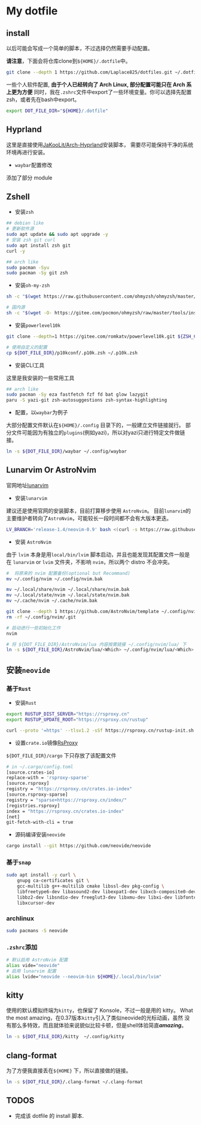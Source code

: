 # My dotfile

## install 

以后可能会写成一个简单的脚本，不过选择仍然需要手动配置。

**请注意**，下面会将仓库clone到`${HOME}/.dotfile`中。

```bash
git clone --depth 1 https://github.com/Laplace825/dotfiles.git ~/.dotfile/
```

一些个人软件配置, **由于个人已经转向了 Arch Linux, 部分配置可能只在 Arch 系上更为方便**
同时，我在`.zshrc`文件中export了一些环境变量。你可以选择先配置zsh，或者先在bash中export。

```bash
export DOT_FILE_DIR="${HOME}/.dotfile"
```

## Hyprland
这里是直接使用[JaKooLit/Arch-Hyprland](https://github.com/JaKooLit/Arch-Hyprland)安装脚本，
需要尽可能保持干净的系统环境再进行安装。

+ `waybar`配置修改

添加了部分 module

## Zshell

+ 安装`zsh`
```bash
## debian like
# 更新软件源
sudo apt update && sudo apt upgrade -y
# 安装 zsh git curl
sudo apt install zsh git
curl -y

## arch like
sudo pacman -Syu
sudo pacman -Sy git zsh
```

+ 安装`oh-my-zsh`

```bash
sh -c "$(wget https://raw.githubusercontent.com/ohmyzsh/ohmyzsh/master/tools/install.sh -O -)"

# 国内源
sh -c "$(wget -O- https://gitee.com/pocmon/ohmyzsh/raw/master/tools/install.sh)"
```

+ 安装`powerlevel10k`

```bash
git clone --depth=1 https://gitee.com/romkatv/powerlevel10k.git ${ZSH_CUSTOM:-$HOME/.oh-my-zsh/custom}/themes/powerlevel10k

# 使用自定义的配置
cp ${DOT_FILE_DIR}/p10kconf/.p10k.zsh ~/.p10k.zsh
```

+ 安装CLI工具

这里是我安装的一些常用工具

```bash
## arch like
sudo pacman -Sy eza fastfetch fzf fd bat glow lazygit
paru -S yazi-git zsh-autosuggestions zsh-syntax-highlighting
```

+ 配置，以`waybar`为例子

大部分配置文件默认在`${HOME}/.config` 目录下的，一般建立文件链接就行。
部分文件可能因为有独立的`plugins`(例如yazi)，所以对yazi只进行特定文件做链接。

```bash
ln -s ${DOT_FILE_DIR}/waybar ~/.config/waybar
```

## Lunarvim Or AstroNvim

官网地址[lunarvim](https://www.lunarvim.org/zh-Hans/docs/installation)

+ 安装`lunarvim`

建议还是使用官网的安装脚本，目前打算移步使用 `AstroNvim`。
目前`lunarvim`的主要维护者转向了`AstroNvim`，可能较长一段时间都不会有大版本更迭。 

```bash
LV_BRANCH='release-1.4/neovim-0.9' bash <(curl -s https://raw.githubusercontent.com/LunarVim/LunarVim/release-1.4/neovim-0.9/utils/installer/install.sh)
```

+ 安装 `AstroNvim`

由于 `lvim` 本身是用`local/bin/lvim` 脚本启动，并且也能发现其配置文件一般是
在 `lunarvim` or `lvim` 文件夹，不影响 `nvim`，所以两个 distro 不会冲突。

```bash
#  将原来的 nvim 配置备份(optional but Recommand)
mv ~/.config/nvim ~/.config/nvim.bak

mv ~/.local/share/nvim ~/.local/share/nvim.bak
mv ~/.local/state/nvim ~/.local/state/nvim.bak
mv ~/.cache/nvim ~/.cache/nvim.bak

git clone --depth 1 https://github.com/AstroNvim/template ~/.config/nvim
rm -rf ~/.config/nvim/.git

# 启动进行一些初始化工作
nvim

# 将 ${DOT_FILE_DIR}/AstroNvim/lua 内容按需链接 ~/.config/nvim/lua/ 下
ln -s ${DOT_FILE_DIR}/AstroNvim/lua/<Which> ~/.config/nvim/lua/<Which>

```

## 安装`neovide`

### 基于`Rust`

+ 安装`Rust`

```bash
export RUSTUP_DIST_SERVER="https://rsproxy.cn"
export RUSTUP_UPDATE_ROOT="https://rsproxy.cn/rustup"

curl --proto '=https' --tlsv1.2 -sSf https://rsproxy.cn/rustup-init.sh | sh
```

+ 设置`crate.io`镜像[RsProxy](https://rsproxy.cn/)

`${DOT_FILE_DIR}/cargo` 下只存放了该配置文件

```bash
# in ~/.cargo/config.toml
[source.crates-io]
replace-with = 'rsproxy-sparse'
[source.rsproxy]
registry = "https://rsproxy.cn/crates.io-index"
[source.rsproxy-sparse]
registry = "sparse+https://rsproxy.cn/index/"
[registries.rsproxy]
index = "https://rsproxy.cn/crates.io-index"
[net]
git-fetch-with-cli = true
```

+ 源码编译安装`neovide`

```bash
cargo install --git https://github.com/neovide/neovide
```

### 基于`snap`

```bash
sudo apt install -y curl \
    gnupg ca-certificates git \
    gcc-multilib g++-multilib cmake libssl-dev pkg-config \
    libfreetype6-dev libasound2-dev libexpat1-dev libxcb-composite0-dev \
    libbz2-dev libsndio-dev freeglut3-dev libxmu-dev libxi-dev libfontconfig1-dev \
    libxcursor-dev
```

### archlinux 

```bash
sudo pacmans -S neovide
```

### `.zshrc`添加

```bash
# 默认启用 AstroNvim 配置
alias vide="neovide"
# 启用 lunarvim 配置
alias lvide="neovide --neovim-bin ${HOME}/.local/bin/lvim"
```

## kitty

使用的默认模拟终端为`kitty`，也保留了 Konsole，不过一般是用的 kitty。
What the most amazing，在0.37版本`kitty`引入了类似neovide的光标动画，虽然
没有那么多特效，而且就体验来说貌似比较卡顿，但是shell体验简直***amazing***。

```bash
ln -s ${DOT_FILE_DIR}/kitty  ~/.config/kitty
```

## clang-format

为了方便我直接丢在`${HOME}` 下，所以直接做的链接。

```bash
ln -s ${DOT_FILE_DIR}/.clang-format ~/.clang-format
```


## TODOS

+ 完成该 dotfile 的 install 脚本.
